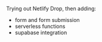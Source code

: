 Trying out Netlify Drop, then adding:
- form and form submission
- serverless functions
- supabase integration


